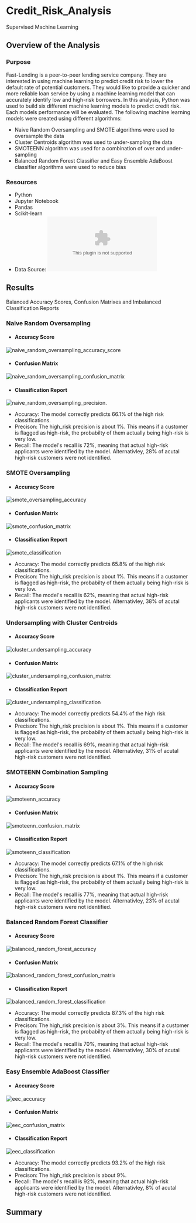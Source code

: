 # Credit_Risk_Analysis
Supervised Machine Learning 

## Overview of the Analysis
### Purpose

Fast-Lending is a peer-to-peer lending service company. They are interested in using machine learning to predict credit risk to lower the default rate of potential customers. They would like to provide a quicker and more reliable loan service by using a machine learning model that can accurately identify low and high-risk borrowers. 
In this analysis, Python was used to build six different machine learning models to predict credit risk. Each models performance will be evaluated. The following machine learning models were created using different algorithms:

* Naive Random Oversampling and SMOTE algorithms were used to oversample the data
* Cluster Centroids algorithm was used to under-sampling the data
* SMOTEENN algorithm was used for a combination of over and under-sampling 
* Balanced Random Forest Classifier and Easy Ensemble AdaBoost classifier algorithms were used to reduce bias 


### Resources
* Python     
* Jupyter Notebook
* Pandas
* Scikit-learn
* Data Source: ![LoanStats_2019Q1.csv](https://github.com/NikWalker/Credit_Risk_Analysis/blob/ca575f4c5d586c0284e6867a9f01f5fa05a1a60f/Starter_Code/LoanStats_2019Q1.csv)    


## Results
Balanced Accuracy Scores, Confusion Matrixes and Imbalanced Classification Reports


### Naive Random Oversampling 

* #### Accuracy Score
![naive_random_oversampling_accuracy_score](png/naive_random_oversampling_accuracy_score.png)

* #### Confusion Matrix
![naive_random_oversampling_confusion_matrix](png/naive_random_oversampling_confusion_matrix.png)

* #### Classification Report
![naive_random_oversampling_precision.](png/naive_random_oversampling_precision.png)

* Accuracy: The model correctly predicts 66.1% of the high risk classifications.
* Precison: The high_risk precision is about 1%. This means if a customer is flagged as high-risk, the probabilty of them actually being high-risk is very low. 
* Recall: The model's recall is 72%, meaning that actual high-risk applicants were identified by the model. Alternativley, 28% of acutal high-risk customers were not identified.

### SMOTE Oversampling 

* #### Accuracy Score
![smote_oversampling_accuracy](png/smote_oversampling_accuracy.png)

* #### Confusion Matrix
![smote_confusion_matrix](png/smote_confusion_matrix.png)

* #### Classification Report
![smote_classification](png/smote_classification.png)

* Accuracy: The model correctly predicts 65.8% of the high risk classifications.
* Precison: The high_risk precision is about 1%. This means if a customer is flagged as high-risk, the probabilty of them actually being high-risk is very low. 
* Recall: The model's recall is 62%, meaning that actual high-risk applicants were identified by the model. Alternativley, 38% of acutal high-risk customers were not identified.

### Undersampling with Cluster Centroids 

* #### Accuracy Score
![cluster_undersampling_accuracy](png/cluster_undersampling_accuracy.png)

* #### Confusion Matrix
![cluster_undersampling_confusion_matrix](png/cluster_undersampling_confusion_matrix.png)

* #### Classification Report
![cluster_undersampling_classification](png/cluster_undersampling_classification.png)

* Accuracy: The model correctly predicts 54.4% of the high risk classifications.
* Precison: The high_risk precision is about 1%. This means if a customer is flagged as high-risk, the probabilty of them actually being high-risk is very low. 
* Recall: The model's recall is 69%, meaning that actual high-risk applicants were identified by the model. Alternativley, 31% of acutal high-risk customers were not identified.


### SMOTEENN Combination Sampling 

* #### Accuracy Score
![smoteenn_accuracy](png/smoteenn_accuracy.png)

* #### Confusion Matrix
![smoteenn_confusion_matrix](png/smoteenn_confusion_matrix.png)

* #### Classification Report
![smoteenn_classification](png/smoteenn_classification.png)

* Accuracy: The model correctly predicts 67.1% of the high risk classifications.
* Precison: The high_risk precision is about 1%. This means if a customer is flagged as high-risk, the probabilty of them actually being high-risk is very low. 
* Recall: The model's recall is 77%, meaning that actual high-risk applicants were identified by the model. Alternativley, 23% of acutal high-risk customers were not identified.

### Balanced Random Forest Classifier

* #### Accuracy Score
![balanced_random_forest_accuracy](png/balanced_random_forest_accuracy.png)

* #### Confusion Matrix
![balanced_random_forest_confusion_matrix](png/balanced_random_forest_confusion_matrix.png)

* #### Classification Report
![balanced_random_forest_classification](png/balanced_random_forest_classification.png)

* Accuracy: The model correctly predicts 87.3% of the high risk classifications.
* Precison: The high_risk precision is about 3%. This means if a customer is flagged as high-risk, the probabilty of them actually being high-risk is very low. 
* Recall: The model's recall is 70%, meaning that actual high-risk applicants were identified by the model. Alternativley, 30% of acutal high-risk customers were not identified.


### Easy Ensemble AdaBoost Classifier

* #### Accuracy Score
![eec_accuracy](png/eec_accuracy.png)

* #### Confusion Matrix
![eec_confusion_matrix](png/eec_confusion_matrix.png)

* #### Classification Report
![eec_classification](png/eec_classification.png)

* Accuracy: The model correctly predicts 93.2% of the high risk classifications.
* Precison: The high_risk precision is about 9%. 
* Recall: The model's recall is 92%, meaning that actual high-risk applicants were identified by the model. Alternativley, 8% of acutal high-risk customers were not identified.

## Summary

